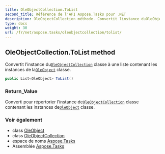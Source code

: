 ```yaml
---
title: OleObjectCollection.ToList
second_title: Référence de l'API Aspose.Tasks pour .NET
description: OleObjectCollection méthode. Convertit linstance duOleObjectCollection classe à une liste contenant les instances de laOleObject classe.
type: docs
weight: 30
url: /fr/net/aspose.tasks/oleobjectcollection/tolist/
---
```

## OleObjectCollection.ToList method

Convertit l'instance du[`OleObjectCollection`](../) classe à une liste contenant les instances de la[`OleObject`](../../oleobject/) classe.

```csharp
public List<OleObject> ToList()
```

### Return_Value

Converti pour répertorier l'instance de[`OleObjectCollection`](../) classe contenant les instances de[`OleObject`](../../oleobject/) classe.

### Voir également

* class [OleObject](../../oleobject/)
* class [OleObjectCollection](../)
* espace de noms [Aspose.Tasks](../../oleobjectcollection/)
* Assemblée [Aspose.Tasks](../../../)


